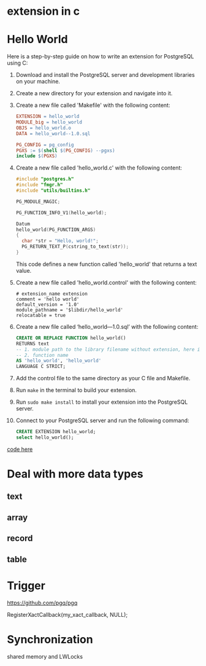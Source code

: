 # extension in c

# Hello World

Here is a step-by-step guide on how to write an extension for PostgreSQL using C:

1. Download and install the PostgreSQL server and development libraries on your machine.
2. Create a new directory for your extension and navigate into it.
3. Create a new file called 'Makefile' with the following content:
	```makefile
	EXTENSION = hello_world
	MODULE_big = hello_world
	OBJS = hello_world.o
	DATA = hello_world--1.0.sql
	
	PG_CONFIG = pg_config
	PGXS := $(shell $(PG_CONFIG) --pgxs)
	include $(PGXS)
	```

4. Create a new file called 'hello_world.c' with the following content:
	```c
	#include "postgres.h"
	#include "fmgr.h"
	#include "utils/builtins.h"
	
	PG_MODULE_MAGIC;
	
	PG_FUNCTION_INFO_V1(hello_world);
	
	Datum
	hello_world(PG_FUNCTION_ARGS)
	{
	  char *str = "Hello, world!";
	  PG_RETURN_TEXT_P(cstring_to_text(str));
	}
	```
	This code defines a new function called 'hello_world' that returns a text value.

5. Create a new file called 'hello_world.control' with the following content:
	```
	# extension_name extension
	comment = 'hello world'
	default_version = '1.0'
	module_pathname = '$libdir/hello_world'
	relocatable = true
	```

6. Create a new file called ‘hello_world—1.0.sql’ with the following content:
	```sql
	CREATE OR REPLACE FUNCTION hello_world()
	RETURNS text
	-- 1. module path to the library filename without extension, here is just the filename
	-- 2. function name
	AS 'hello_world', 'hello_world'
	LANGUAGE C STRICT;
	```
	
7. Add the control file to the same directory as your C file and Makefile.
8. Run `make` in the terminal to build your extension.
9. Run `sudo make install` to install your extension into the PostgreSQL server.
10. Connect to your PostgreSQL server and run the following command:
	```sql
	CREATE EXTENSION hello_world;
	select hello_world();
	```

[code here](https://github.com/winter-loo/snippets-pgsql/tree/main/hello_world)



# Deal with more data types

## text

## array

## record

## table



# Trigger

https://github.com/pgq/pgq

RegisterXactCallback(my_xact_callback, NULL); 



# Synchronization

shared memory and LWLocks